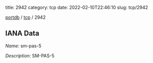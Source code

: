 title: 2942
category: tcp
date: 2022-02-10T22:46:10
slug: tcp/2942

[portdb](/) / [tcp](/category/tcp.html) / 2942


## IANA Data

_Name:_ sm-pas-5

_Description:_ SM-PAS-5

